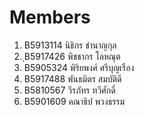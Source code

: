 Members
=======

1.	B5913114	นิธิกร ชำนาญกุล
2.	ฺฺB5917426	พิชชากร โลหณุต
3.	B5905324	พิริยพงศ์ ศรีบุญเรือง
4.	B5917488	พันธมิตร สมบัติดี
5.	B5810567	วีรภัทร ทวีศักดิ์
6.	B5901609	คณาธิป  พวงธรรม
